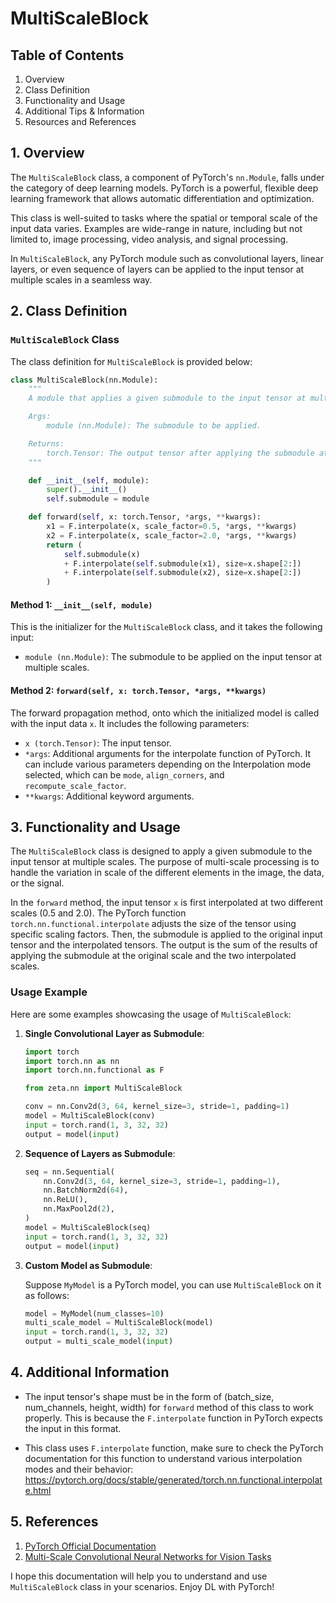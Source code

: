 # MultiScaleBlock

## **Table of Contents**

1. Overview
2. Class Definition
3. Functionality and Usage
4. Additional Tips & Information
5. Resources and References

## **1. Overview**

The `MultiScaleBlock` class, a component of PyTorch's `nn.Module`, falls under the category of deep learning models. PyTorch is a powerful, flexible deep learning framework that allows automatic differentiation and optimization. 

This class is well-suited to tasks where the spatial or temporal scale of the input data varies. Examples are wide-range in nature, including but not limited to, image processing, video analysis, and signal processing. 

In `MultiScaleBlock`, any PyTorch module such as convolutional layers, linear layers, or even sequence of layers can be applied to the input tensor at multiple scales in a seamless way. 

## **2. Class Definition**

### `MultiScaleBlock` Class 

The class definition for `MultiScaleBlock` is provided below:

```python
class MultiScaleBlock(nn.Module):
    """
    A module that applies a given submodule to the input tensor at multiple scales.

    Args:
        module (nn.Module): The submodule to be applied.

    Returns:
        torch.Tensor: The output tensor after applying the submodule at multiple scales.
    """

    def __init__(self, module):
        super().__init__()
        self.submodule = module

    def forward(self, x: torch.Tensor, *args, **kwargs):
        x1 = F.interpolate(x, scale_factor=0.5, *args, **kwargs)
        x2 = F.interpolate(x, scale_factor=2.0, *args, **kwargs)
        return (
            self.submodule(x)
            + F.interpolate(self.submodule(x1), size=x.shape[2:])
            + F.interpolate(self.submodule(x2), size=x.shape[2:])
        )
```

#### Method 1: `__init__(self, module)`

This is the initializer for the `MultiScaleBlock` class, and it takes the following input:

- `module (nn.Module)`: The submodule to be applied on the input tensor at multiple scales.

#### Method 2: `forward(self, x: torch.Tensor, *args, **kwargs)`
The forward propagation method, onto which the initialized model is called with the input data `x`. It includes the following parameters:

- `x (torch.Tensor)`: The input tensor.
- `*args`: Additional arguments for the interpolate function of PyTorch. It can include various parameters depending on the Interpolation mode selected, which can be `mode`, `align_corners`, and `recompute_scale_factor`.
- `**kwargs`: Additional keyword arguments.

## **3. Functionality and Usage**

The `MultiScaleBlock` class is designed to apply a given submodule to the input tensor at multiple scales. The purpose of multi-scale processing is to handle the variation in scale of the different elements in the image, the data, or the signal.

In the `forward` method, the input tensor `x` is first interpolated at two different scales (0.5 and 2.0). The PyTorch function `torch.nn.functional.interpolate` adjusts the size of the tensor using specific scaling factors. Then, the submodule is applied to the original input tensor and the interpolated tensors. The output is the sum of the results of applying the submodule at the original scale and the two interpolated scales.

### **Usage Example**

Here are some examples showcasing the usage of `MultiScaleBlock`:

1. **Single Convolutional Layer as Submodule**:

    ```python
    import torch
    import torch.nn as nn
    import torch.nn.functional as F

    from zeta.nn import MultiScaleBlock

    conv = nn.Conv2d(3, 64, kernel_size=3, stride=1, padding=1)
    model = MultiScaleBlock(conv)
    input = torch.rand(1, 3, 32, 32)
    output = model(input)
    ```

2. **Sequence of Layers as Submodule**:

    ```python
    seq = nn.Sequential(
        nn.Conv2d(3, 64, kernel_size=3, stride=1, padding=1),
        nn.BatchNorm2d(64),
        nn.ReLU(),
        nn.MaxPool2d(2),
    )
    model = MultiScaleBlock(seq)
    input = torch.rand(1, 3, 32, 32)
    output = model(input)
    ```

3. **Custom Model as Submodule**:

    Suppose `MyModel` is a PyTorch model, you can use `MultiScaleBlock` on it as follows:

    ```python
    model = MyModel(num_classes=10)
    multi_scale_model = MultiScaleBlock(model)
    input = torch.rand(1, 3, 32, 32)
    output = multi_scale_model(input)
    ```

## **4. Additional Information**

- The input tensor's shape must be in the form of (batch_size, num_channels, height, width) for `forward` method of this class to work properly. This is because the `F.interpolate` function in PyTorch expects the input in this format.

- This class uses `F.interpolate` function, make sure to check the PyTorch documentation for this function to understand various interpolation modes and their behavior: https://pytorch.org/docs/stable/generated/torch.nn.functional.interpolate.html

## **5. References**

1. [PyTorch Official Documentation](https://pytorch.org/docs/stable/index.html)
2. [Multi-Scale Convolutional Neural Networks for Vision Tasks](https://arxiv.org/abs/1406.4729)

I hope this documentation will help you to understand and use `MultiScaleBlock` class in your scenarios. Enjoy DL with PyTorch!

